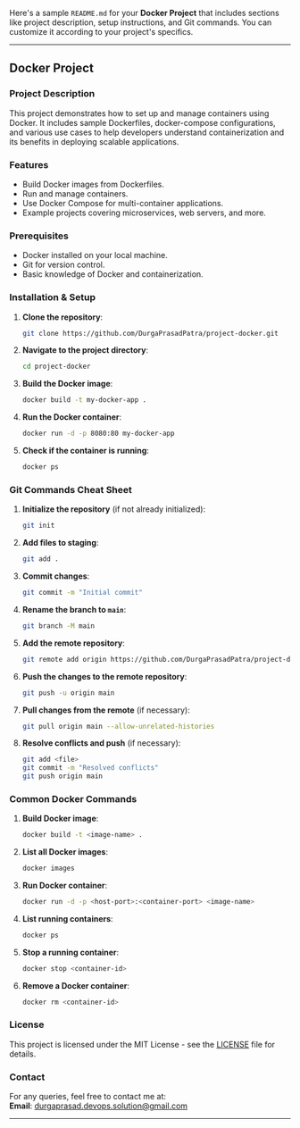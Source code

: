 Here's a sample `README.md` for your **Docker Project** that includes sections like project description, setup instructions, and Git commands. You can customize it according to your project's specifics.

---

## Docker Project

### Project Description
This project demonstrates how to set up and manage containers using Docker. It includes sample Dockerfiles, docker-compose configurations, and various use cases to help developers understand containerization and its benefits in deploying scalable applications.

### Features
- Build Docker images from Dockerfiles.
- Run and manage containers.
- Use Docker Compose for multi-container applications.
- Example projects covering microservices, web servers, and more.

### Prerequisites
- Docker installed on your local machine.
- Git for version control.
- Basic knowledge of Docker and containerization.

### Installation & Setup
1. **Clone the repository**:
   ```bash
   git clone https://github.com/DurgaPrasadPatra/project-docker.git
   ```

2. **Navigate to the project directory**:
   ```bash
   cd project-docker
   ```

3. **Build the Docker image**:
   ```bash
   docker build -t my-docker-app .
   ```

4. **Run the Docker container**:
   ```bash
   docker run -d -p 8080:80 my-docker-app
   ```

5. **Check if the container is running**:
   ```bash
   docker ps
   ```

### Git Commands Cheat Sheet

1. **Initialize the repository** (if not already initialized):
   ```bash
   git init
   ```

2. **Add files to staging**:
   ```bash
   git add .
   ```

3. **Commit changes**:
   ```bash
   git commit -m "Initial commit"
   ```

4. **Rename the branch to `main`**:
   ```bash
   git branch -M main
   ```

5. **Add the remote repository**:
   ```bash
   git remote add origin https://github.com/DurgaPrasadPatra/project-docker.git
   ```

6. **Push the changes to the remote repository**:
   ```bash
   git push -u origin main
   ```

7. **Pull changes from the remote** (if necessary):
   ```bash
   git pull origin main --allow-unrelated-histories
   ```

8. **Resolve conflicts and push** (if necessary):
   ```bash
   git add <file>
   git commit -m "Resolved conflicts"
   git push origin main
   ```

### Common Docker Commands

1. **Build Docker image**:
   ```bash
   docker build -t <image-name> .
   ```

2. **List all Docker images**:
   ```bash
   docker images
   ```

3. **Run Docker container**:
   ```bash
   docker run -d -p <host-port>:<container-port> <image-name>
   ```

4. **List running containers**:
   ```bash
   docker ps
   ```

5. **Stop a running container**:
   ```bash
   docker stop <container-id>
   ```

6. **Remove a Docker container**:
   ```bash
   docker rm <container-id>
   ```

### License
This project is licensed under the MIT License - see the [LICENSE](LICENSE) file for details.

### Contact
For any queries, feel free to contact me at:  
**Email**: durgaprasad.devops.solution@gmail.com

---

